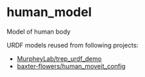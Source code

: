 # human_model
Model of human body

URDF models reused from following projects:
- [MurpheyLab/trep_urdf_demo](https://github.com/MurpheyLab/trep_urdf_demo)
- [baxter-flowers/human_moveit_config](https://github.com/baxter-flowers/human_moveit_config)
